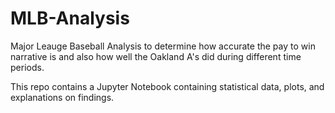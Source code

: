 # MLB-Analysis
Major Leauge Baseball Analysis to determine how accurate the pay to win narrative is and also how well the Oakland A's did during different time periods. 

This repo contains a Jupyter Notebook containing statistical data, plots, and explanations on findings.
